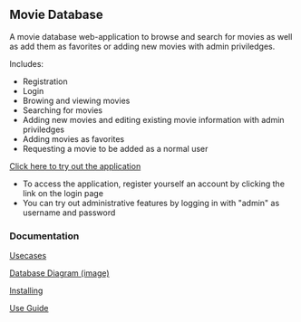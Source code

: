 ## Movie Database

A movie database web-application to browse and search for movies as well 
as add them as favorites or adding new movies with admin priviledges.

Includes:
* Registration
* Login
* Browing and viewing movies
* Searching for movies
* Adding new movies and editing existing movie information with admin 
priviledges
* Adding movies as favorites
* Requesting a movie to be added as a normal user

[Click here to try out the application](https://movie-database-hy-2018.herokuapp.com)
* To access the application, register yourself an account by clicking the link on the login page
* You can try out administrative features by logging in with "admin" as username and password

### Documentation
[Usecases](https://github.com/Zentryn/MovieDatabase/blob/master/documentation/Usecases.md)

[Database Diagram (image)](https://github.com/Zentryn/MovieDatabase/blob/master/documentation/Database.png)

[Installing](https://github.com/Zentryn/MovieDatabase/blob/master/documentation/Installing.md)

[Use Guide](https://github.com/Zentryn/MovieDatabase/blob/master/documentation/Useguide.md)
